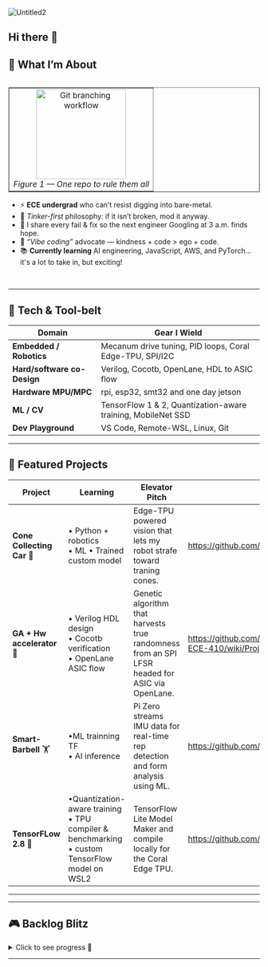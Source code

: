 ![Untitled2](https://github.com/user-attachments/assets/a9f3cc4c-93eb-4b2f-9f34-9e56f8a83dac)

## Hi there 👋

<!--
**jtristan123/jtristan123** is a ✨ _special_ ✨ repository because its `README.md` (this file) appears on your GitHub profile.

Here are some ideas to get you started:

- 🔭 I’m currently working on ...
- 🌱 I’m currently learning ...
- 👯 I’m looking to collaborate on ...
- 🤔 I’m looking for help with ...
- 💬 Ask me about ...
- 📫 How to reach me: ...
- 😄 Pronouns: ...
- ⚡ Fun fact: ...
-->

<!-- ————————————————————————————————————————————
   Hi-there banner (generated with shields.io)
   ———————————————————————————————————————————— -->

## 🤖 What I’m About
<table align="right" cellpadding="6" cellspacing="0" border="1">
<tr><td align="center">
  <img src="https://github.com/user-attachments/assets/51ef10e1-c081-405a-a747-92be5e6f142a"
       alt="Git branching workflow" width="180"><br>
  <em>Figure&nbsp;1 — One repo to rule them all</em>
</td></tr>
</table>

* ⚡ **ECE undergrad** who can’t resist digging into bare-metal.
* 🔧 *Tinker-first* philosophy: if it isn’t broken, mod it anyway.
* 🤝 I share every fail & fix so the next engineer Googling at 3 a.m. finds hope.
* 💬 *“Vibe coding”* advocate — kindness + code > ego + code.
* 📚 **Currently learning** AI engineering, JavaScript, AWS, and PyTorch... it's a lot to take in, but exciting!

<br clear="all">

---

## 🔨 Tech & Tool-belt

| Domain | Gear I Wield |
|--------|--------------|
| **Embedded / Robotics** | Mecanum drive tuning, PID loops, Coral Edge-TPU, SPI/I2C |
| **Hard/software co-Design** | Verilog, Cocotb, OpenLane, HDL to ASIC flow |
| **Hardware MPU/MPC** | rpi, esp32, smt32 and one day jetson |
| **ML / CV** | TensorFlow 1 & 2, Quantization-aware training, MobileNet SSD |
| **Dev Playground** | VS Code, Remote-WSL, Linux, Git |

---

## 🚀 Featured Projects

| Project | Learning | Elevator Pitch | Repo |
|---------|----------|----------------|------| 
| **Cone Collecting Car** 🤖 | • Python + robotics <br>• ML • Trained custom model  | Edge-TPU powered vision that lets my robot strafe toward traning cones. | https://github.com/jtristan123/Project-CCC |
| **GA + Hw accelerator** 🔬 | • Verilog HDL design<br>• Cocotb verification<br>• OpenLane ASIC flow | Genetic algorithm that harvests true randomness from an SPI LFSR  headed for ASIC via OpenLane. |https://github.com/jtristan123/HW-for-AI-ML-ECE-410/wiki/Project-GA| 
| **Smart-Barbell** 🏋️ | •ML trainning TF<br> • AI inference | Pi Zero streams IMU data for real-time rep detection and form analysis using ML. |https://github.com/jtristan123/smartbarbell|
| **TensorFLow 2.8** 📖 |•Quantization-aware training<br>• TPU compiler & benchmarking<br> • custom TensorFlow model on WSL2<br> | TensorFlow Lite Model Maker and compile locally for the Coral Edge TPU. |https://github.com/jtristan123/Train_TFLite_model| 


---


---

## 🎮 Backlog Blitz

<details>
<summary>Click to see progress&nbsp;📂</summary>

| Game | Playing | Done |
|------|:------:|:----:|
| Halo 2 | ⌛ | ✅ |
| Monster Hunter Wilds | 🎮 |  |
| …and 28 more |   |   |

</details>

---



